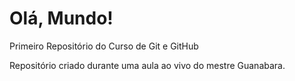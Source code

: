 # Olá, Mundo!

Primeiro Repositório do Curso de Git e GitHub

Repositório criado durante uma aula ao vivo do mestre Guanabara.

